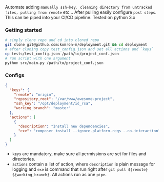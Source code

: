 Automate adding `manually ssh-key, cleaning directory from untracked files, pulling from remote` etc... After pulling
easily configure `post steps`. This can be piped into your CI/CD pipeline. Tested on python 3.x

### Getting started

```bash
# simply clone repo and cd into cloned repo
git clone git@github.com:komron-m/deployment.git && cd deployment
# after cloning copy test_config.json and set all actions and `keys`
cp tests/test_config.json /path/to/project_conf.json
# run script with one argument
python src/main.py /path/to/project_conf.json
```

### Configs

```json
{
  "keys": {
    "remote": "origin",
    "repository_root": "/var/www/awesome-project",
    "ssh_key": "/opt/deployment/id_rsa",
    "working_branch": "master"
  },
  "actions": [
    {
      "description": "Install new dependencies",
      "exe": "composer install --ignore-platform-reqs --no-interaction"
    }
  ]
}
```

- `keys` are mandatory, make sure all permissions are set for files and directories.
- `actions` contain a list of action, where `description` is plain message for logging and `exe` is command that run
  right after `git pull ${remote} ${working_branch}`. All actions run as one `pipe`.
